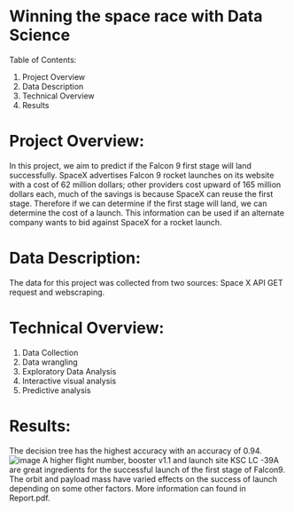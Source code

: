 # Winning the space race with Data Science

Table of Contents:
1. Project Overview
2. Data Description
3. Technical Overview
4. Results

   
# Project Overview:

In this project, we aim to predict if the Falcon 9 first stage will land successfully. SpaceX advertises Falcon 9 rocket launches on its website with a cost of 62 million dollars; other providers cost upward of 165 million dollars each, much of the savings is because SpaceX can reuse the first stage. Therefore if we can determine if the first stage will land, we can determine the cost of a launch. This information can be used if an alternate company wants to bid against SpaceX for a rocket launch. 


# Data Description:

The data for this project was collected from two sources: Space X API GET request and webscraping.


# Technical Overview:
1. Data Collection
2. Data wrangling
3. Exploratory Data Analysis
4. Interactive visual analysis
5. Predictive analysis

# Results:

The decision tree has the highest accuracy with an accuracy of 0.94.
![image](https://github.com/VivianEzeagu/Winning-the-space-race-with-data-science/assets/115571925/417a937f-2f45-4eef-9e8f-1c0f36aea5e3)
A higher flight number,  booster v1.1 and launch site KSC LC -39A are great ingredients for the successful launch of the first stage of Falcon9. The orbit and payload mass have varied effects on the success of launch depending on some other factors. More information can found in Report.pdf.




